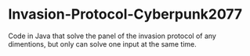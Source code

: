 # Invasion-Protocol-Cyberpunk2077
Code in Java that solve the panel of the invasion protocol of any dimentions, but only can solve one input at the same time.

